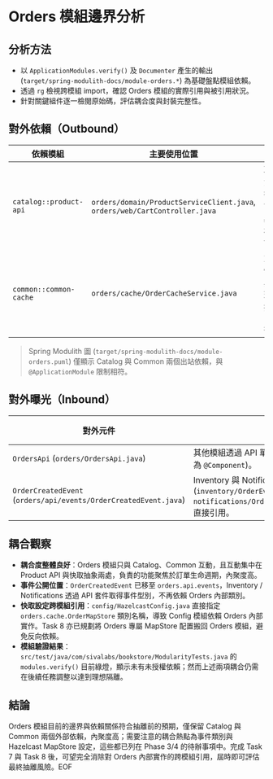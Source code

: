 # Orders 模組邊界分析

## 分析方法
- 以 `ApplicationModules.verify()` 及 `Documenter` 產生的輸出 (`target/spring-modulith-docs/module-orders.*`) 為基礎盤點模組依賴。
- 透過 `rg` 檢視跨模組 import，確認 Orders 模組的實際引用與被引用狀況。
- 針對關鍵組件逐一檢閱原始碼，評估耦合度與封裝完整性。

## 對外依賴（Outbound）
| 依賴模組 | 主要使用位置 | 說明 |
| --- | --- | --- |
| `catalog::product-api` | `orders/domain/ProductServiceClient.java`, `orders/web/CartController.java` | 取得產品資訊並進行價格驗證，屬於必要的跨模組查詢。 |
| `common::common-cache` | `orders/cache/OrderCacheService.java` | 重用通用快取抽象與錯誤處理器，維持一致的 Hazelcast 行為。 |

> Spring Modulith 圖 (`target/spring-modulith-docs/module-orders.puml`) 僅顯示 Catalog 與 Common 兩個出站依賴，與 `@ApplicationModule` 限制相符。

## 對外曝光（Inbound）
| 對外元件 | 主要消費方 | 說明 |
| --- | --- | --- |
| `OrdersApi` (`orders/OrdersApi.java`) | 其他模組透過 API 單元呼叫下單、查詢訂單 (`OrdersApi` 為 `@Component`)。 |
| `OrderCreatedEvent` (`orders/api/events/OrderCreatedEvent.java`) | Inventory 與 Notifications 模組的事件處理器 (`inventory/OrderEventInventoryHandler.java`, `notifications/OrderEventNotificationHandler.java`) 直接引用。 |

## 耦合觀察
- **耦合度整體良好**：Orders 模組只與 Catalog、Common 互動，且互動集中在 Product API 與快取抽象兩處，負責的功能聚焦於訂單生命週期，內聚度高。
- **事件公開位置**：`OrderCreatedEvent` 已移至 `orders.api.events`，Inventory / Notifications 透過 API 套件取得事件型別，不再依賴 Orders 內部類別。
- **快取設定跨模組引用**：`config/HazelcastConfig.java` 直接指定 `orders.cache.OrderMapStore` 類別名稱，導致 Config 模組依賴 Orders 內部實作。Task 8 亦已規劃將 Orders 專屬 MapStore 配置搬回 Orders 模組，避免反向依賴。
- **模組驗證結果**：`src/test/java/com/sivalabs/bookstore/ModularityTests.java` 的 `modules.verify()` 目前綠燈，顯示未有未授權依賴；然而上述兩項耦合仍需在後續任務調整以達到理想隔離。

## 結論
Orders 模組目前的邊界與依賴關係符合抽離前的預期，僅保留 Catalog 與 Common 兩個外部依賴，內聚度高；需要注意的耦合熱點為事件類別與 Hazelcast MapStore 設定，這些都已列在 Phase 3/4 的待辦事項中。完成 Task 7 與 Task 8 後，可望完全消除對 Orders 內部實作的跨模組引用，屆時即可評估最終抽離風險。EOF
